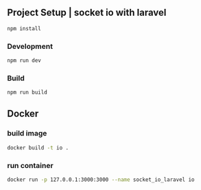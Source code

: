 ## Project Setup | socket io with laravel

```sh
npm install
```

### Development

```sh
npm run dev
```

### Build

```sh
npm run build
```

## Docker



### build image

```sh
docker build -t io .
```
### run container

```sh
docker run -p 127.0.0.1:3000:3000 --name socket_io_laravel io
```

